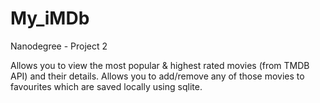 # My_iMDb

Nanodegree - Project 2

Allows you to view the most popular & highest rated movies (from TMDB API) and their details.
Allows you to add/remove any of those movies to favourites which are saved locally using sqlite.
